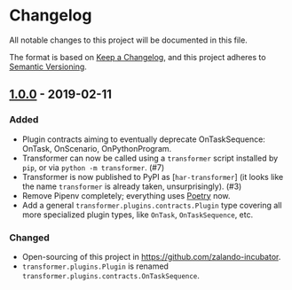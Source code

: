 # Changelog

All notable changes to this project will be documented in this file.

The format is based on [Keep a Changelog](https://keepachangelog.com/en/1.0.0/),
and this project adheres to [Semantic Versioning](https://semver.org/spec/v2.0.0.html).

<!--
## [Unreleased]
-->

## [1.0.0] - 2019-02-11

### Added

- Plugin contracts aiming to eventually deprecate OnTaskSequence:
  OnTask, OnScenario, OnPythonProgram.
- Transformer can now be called using a `transformer` script installed by
  `pip`, or via `python -m transformer`. (#7)
- Transformer is now published to PyPI as [`har-transformer`] (it looks like
  the name `transformer` is already taken, unsurprisingly). (#3)
- Remove Pipenv completely; everything uses [Poetry] now.
- Add a general `transformer.plugins.contracts.Plugin` type covering all more
  specialized plugin types, like `OnTask`, `OnTaskSequence`, etc.

[har-transformer]: https://pypi.org/project/har-transformer
[Poetry]: https://github.com/sdispater/poetry

### Changed

- Open-sourcing of this project in https://github.com/zalando-incubator.
- `transformer.plugins.Plugin` is renamed
  `transformer.plugins.contracts.OnTaskSequence`.

[Unreleased]: https://github.com/zalando-incubator/transformer/compare/v1.0.0...HEAD
[1.0.0]: https://github.com/zalando-incubator/transformer/compare/f842c4163e037dc345eaf1992187f58126b7d909...v1.0.0
